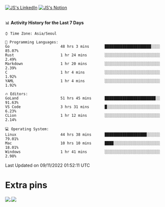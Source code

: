 
[![JS's LinkedIn](https://img.shields.io/badge/LinkedIn-blue?style=for-the-badge&logo=linkedin)](https://www.linkedin.com/in/jaeseung-lee-5a2a32139/) 
[![JS's Notion](https://img.shields.io/badge/Notion-black?style=for-the-badge&logo=notion)](https://bit.ly/ljswiki1) <br><br>
<!-- ![JS's GitHub stats](https://github-readme-stats-lemon-five.vercel.app/api?username=tkxkd0159&hide=contribs,prs,stars,issues&show_icons=true&theme=react&include_all_commits=true)   -->
<!-- ![Top Langs](https://github-readme-stats-lemon-five.vercel.app/api/top-langs/?username=tkxkd0159&layout=compact&hide=jupyter%20notebook,scss,html,css&langs_count=10)  -->


<!--START_SECTION:waka-->
📊 **Activity History for the Last 7 Days** 

```text
⌚︎ Time Zone: Asia/Seoul

💬 Programming Languages: 
Go                       48 hrs 3 mins       █████████████████████░░░░   85.07% 
Rust                     1 hr 24 mins        ░░░░░░░░░░░░░░░░░░░░░░░░░   2.49% 
Markdown                 1 hr 20 mins        ░░░░░░░░░░░░░░░░░░░░░░░░░   2.39% 
C                        1 hr 4 mins         ░░░░░░░░░░░░░░░░░░░░░░░░░   1.92% 
YAML                     1 hr 4 mins         ░░░░░░░░░░░░░░░░░░░░░░░░░   1.92%

🔥 Editors: 
GoLand                   51 hrs 45 mins      ███████████████████████░░   91.63% 
VS Code                  3 hrs 31 mins       █░░░░░░░░░░░░░░░░░░░░░░░░   6.23% 
CLion                    1 hr 12 mins        ░░░░░░░░░░░░░░░░░░░░░░░░░   2.14%

💻 Operating System: 
Linux                    44 hrs 38 mins      ███████████████████░░░░░░   79.01% 
Mac                      10 hrs 10 mins      ████░░░░░░░░░░░░░░░░░░░░░   18.01% 
Windows                  1 hr 41 mins        ░░░░░░░░░░░░░░░░░░░░░░░░░   2.98%

```


 Last Updated on 09/11/2022 01:52:11 UTC
<!--END_SECTION:waka-->

# Extra pins
<a href="https://github.com/tkxkd0159/tkxkd0159.github.io">
  <img align="center" src="https://github-readme-stats-lemon-five.vercel.app/api/pin/?username=tkxkd0159&repo=nft-card-game&theme=react" />
</a>
<a href="https://github.com/tkxkd0159/dsalgo">
  <img align="center" src="https://github-readme-stats-lemon-five.vercel.app/api/pin/?username=tkxkd0159&repo=dsalgo&theme=react" />
</a>

<!---
- 🔭 I’m currently working on ...
- 🌱 I’m currently learning blockchain and distributed network
- 👯 I’m looking to collaborate on ...
- 🤔 I’m looking for help with ...
- 💬 Ask me about ...
- 📫 How to reach me: ...
- 😄 Pronouns: ...
- ⚡ Fun fact: ...
-->
